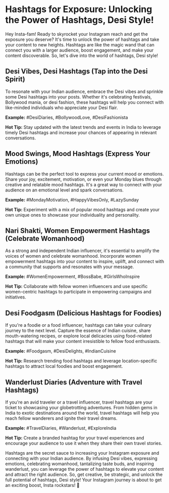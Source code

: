 # Hashtags for Exposure: Unlocking the Power of Hashtags, Desi Style!

Hey Insta-fam! Ready to skyrocket your Instagram reach and get the exposure you deserve? It's time to unlock the power of hashtags and take your content to new heights. Hashtags are like the magic wand that can connect you with a larger audience, boost engagement, and make your content discoverable. So, let's dive into the world of hashtags, Desi style!

## Desi Vibes, Desi Hashtags (Tap into the Desi Spirit)

To resonate with your Indian audience, embrace the Desi vibes and sprinkle some Desi hashtags into your posts. Whether it's celebrating festivals, Bollywood mania, or desi fashion, these hashtags will help you connect with like-minded individuals who appreciate your Desi flair.

**Example:** #DesiDiaries, #BollywoodLove, #DesiFashionista

**Hot Tip:** Stay updated with the latest trends and events in India to leverage timely Desi hashtags and increase your chances of appearing in relevant conversations.

## Mood Swings, Mood Hashtags (Express Your Emotions)

Hashtags can be the perfect tool to express your current mood or emotions. Share your joy, excitement, motivation, or even your Monday blues through creative and relatable mood hashtags. It's a great way to connect with your audience on an emotional level and spark conversations.

**Example:** #MondayMotivation, #HappyVibesOnly, #LazySunday

**Hot Tip:** Experiment with a mix of popular mood hashtags and create your own unique ones to showcase your individuality and personality.

## Nari Shakti, Women Empowerment Hashtags (Celebrate Womanhood)

As a strong and independent Indian influencer, it's essential to amplify the voices of women and celebrate womanhood. Incorporate women empowerment hashtags into your content to inspire, uplift, and connect with a community that supports and resonates with your message.

**Example:** #WomenEmpowerment, #BossBabe, #GirlsWhoInspire

**Hot Tip:** Collaborate with fellow women influencers and use specific women-centric hashtags to participate in empowering campaigns and initiatives.

## Desi Foodgasm (Delicious Hashtags for Foodies)

If you're a foodie or a food influencer, hashtags can take your culinary journey to the next level. Capture the essence of Indian cuisine, share mouth-watering recipes, or explore local delicacies using food-related hashtags that will make your content irresistible to fellow food enthusiasts.

**Example:** #Foodgasm, #DesiDelights, #IndianCuisine

**Hot Tip:** Research trending food hashtags and leverage location-specific hashtags to attract local foodies and boost engagement.

## Wanderlust Diaries (Adventure with Travel Hashtags)

If you're an avid traveler or a travel influencer, travel hashtags are your ticket to showcasing your globetrotting adventures. From hidden gems in India to exotic destinations around the world, travel hashtags will help you reach fellow wanderers and ignite their travel dreams.

**Example:** #TravelDiaries, #Wanderlust, #ExploreIndia

**Hot Tip:** Create a branded hashtag for your travel experiences and encourage your audience to use it when they share their own travel stories.

Hashtags are the secret sauce to increasing your Instagram exposure and connecting with your Indian audience. By infusing Desi vibes, expressing emotions, celebrating womanhood, tantalizing taste buds, and inspiring wanderlust, you can leverage the power of hashtags to elevate your content and attract the right audience. So, get creative, be strategic, and unlock the full potential of hashtags, Desi style! Your Instagram journey is about to get an exciting boost, Insta rockstars! 🌟
